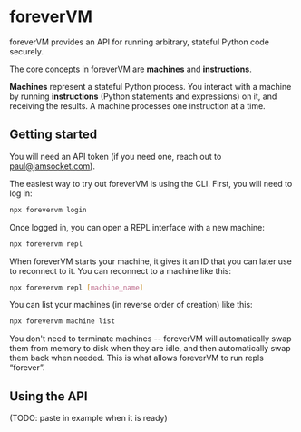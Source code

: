 foreverVM
=========

foreverVM provides an API for running arbitrary, stateful Python code securely.

The core concepts in foreverVM are **machines** and **instructions**.

**Machines** represent a stateful Python process. You interact with a machine by running **instructions**
(Python statements and expressions) on it, and receiving the results. A machine processes one instruction
at a time.

Getting started
---------------

You will need an API token (if you need one, reach out to [paul@jamsocket.com](mailto:paul@jamsocket.com)).

The easiest way to try out foreverVM is using the CLI. First, you will need to log in:

```bash
npx forevervm login
```

Once logged in, you can open a REPL interface with a new machine:

```bash
npx forevervm repl
```

When foreverVM starts your machine, it gives it an ID that you can later use to reconnect to it. You can reconnect to a machine like this:

```bash
npx forevervm repl [machine_name]
```

You can list your machines (in reverse order of creation) like this:

```bash
npx forevervm machine list
```

You don't need to terminate machines -- foreverVM will automatically swap them from memory to disk when they are idle, and then
automatically swap them back when needed. This is what allows foreverVM to run repls “forever”.

Using the API
-------------

(TODO: paste in example when it is ready)
